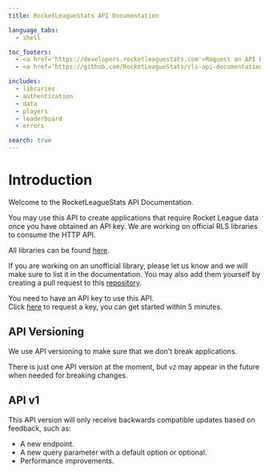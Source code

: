 ```yaml
---
title: RocketLeagueStats API Documentation

language_tabs:
  - shell

toc_footers:
  - <a href='https://developers.rocketleaguestats.com'>Request an API key</a>
  - <a href='https://github.com/RocketLeagueStats/rls-api-documentation'>Documentation Source</a>

includes:
  - libraries
  - authentication
  - data
  - players
  - leaderboard
  - errors

search: true
---
```


# Introduction

Welcome to the RocketLeagueStats API Documentation.

You may use this API to create applications that require Rocket League data once you have obtained an API key. We are working on official RLS libraries to consume the HTTP API.

All libraries can be found [here](#libraries).

If you are working on an unofficial library, please let us know and we will make sure to list it in the documentation.
You may also add them yourself by creating a pull request to this [repository](https://github.com/RocketLeagueStats/rls-api-documentation).

<aside class="notice">
You need to have an API key to use this API.<br>
Click <a href='https://developers.rocketleaguestats.com'>here</a> to request a key, you can get started within 5 minutes.
</aside>

## API Versioning

We use API versioning to make sure that we don't break applications.

There is just one API version at the moment, but `v2` may appear in the future when needed for breaking changes.

## API v1

This API version will only receive backwards compatible updates based on feedback, such as:
  * A new endpoint.
  * A new query parameter with a default option or optional.
  * Performance improvements.
